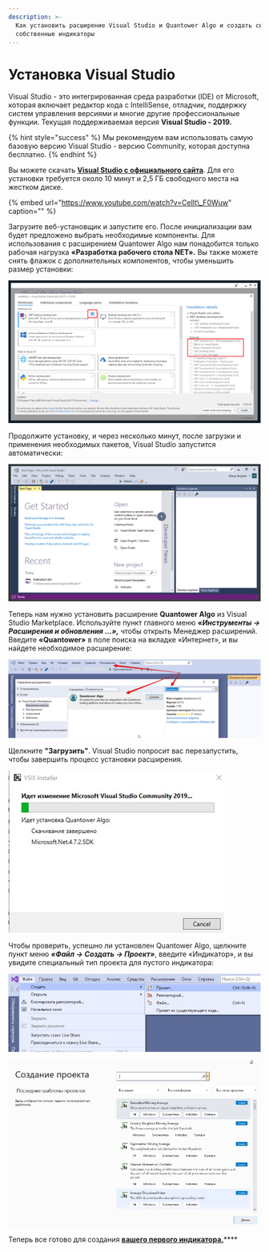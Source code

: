```yaml
---
description: >-
  Как установить расширение Visual Studio и Quantower Algo и создать свои
  собственные индикаторы
---
```


# Установка Visual Studio

Visual Studio - это интегрированная среда разработки \(IDE\) от Microsoft, которая включает редактор кода с IntelliSense, отладчик, поддержку систем управления версиями и многие другие профессиональные функции. Текущая поддерживаемая версия **Visual Studio - 2019.**

{% hint style="success" %}
Мы рекомендуем вам использовать самую базовую версию Visual Studio - версию Community, которая доступна бесплатно.
{% endhint %}

Вы можете скачать [**Visual Studio с официального сайта**](https://visualstudio.microsoft.com/ru/thank-you-downloading-visual-studio/?sku=Community&rel=16). Для его установки требуется около 10 минут и 2,5 ГБ свободного места на жестком диске.

{% embed url="https://www.youtube.com/watch?v=CelIt\_F0Wuw" caption="" %}

Загрузите веб-установщик и запустите его. После инициализации вам будет предложено выбрать необходимые компоненты. Для использования с расширением Quantower Algo нам понадобится только рабочая нагрузка **«Разработка рабочего стола NET».** Вы также можете снять флажок с дополнительных компонентов, чтобы уменьшить размер установки:

![&#x41C;&#x438;&#x43D;&#x438;&#x43C;&#x430;&#x43B;&#x44C;&#x43D;&#x430;&#x44F; &#x43D;&#x435;&#x43E;&#x431;&#x445;&#x43E;&#x434;&#x438;&#x43C;&#x430;&#x44F; &#x443;&#x441;&#x442;&#x430;&#x43D;&#x43E;&#x432;&#x43A;&#x430;](../.gitbook/assets/screenshot_1dd.png)

Продолжите установку, и через несколько минут, после загрузки и применения необходимых пакетов, Visual Studio запустится автоматически:

![&#x41F;&#x440;&#x435;&#x434;&#x441;&#x442;&#x430;&#x432;&#x43B;&#x435;&#x43D;&#x438;&#x435; Visual Studio 2019 &#x43F;&#x43E; &#x443;&#x43C;&#x43E;&#x43B;&#x447;&#x430;&#x43D;&#x438;&#x44E;](../.gitbook/assets/default-view-of-visual-studio.png)

Теперь нам нужно установить расширение **Quantower Algo** из Visual Studio Marketplace. Используйте пункт главного меню _**«Инструменты -&gt; Расширения и обновления ...»,**_ чтобы открыть Менеджер расширений. Введите **«Quantower»** в поле поиска на вкладке «Интернет», и вы найдете необходимое расширение:

![](../.gitbook/assets/upravlenie-rasshireniyami.png)

Щелкните **"Загрузить"**. Visual Studio попросит вас перезапустить, чтобы завершить процесс установки расширения.

![](../.gitbook/assets/idet-ustanovka-quantower.jpg)

Чтобы проверить, успешно ли установлен Quantower Algo, щелкните пункт меню _**«Файл -&gt; Создать -&gt; Проект»**_, введите «Индикатор», и вы увидите специальный тип проекта для пустого индикатора:

![ &#x424;&#x430;&#x439;&#x43B; -&amp;gt; &#x421;&#x43E;&#x437;&#x434;&#x430;&#x442;&#x44C; -&amp;gt; &#x41F;&#x440;&#x43E;&#x435;&#x43A;&#x442;](../.gitbook/assets/sozdat-proekt.jpg)

![](../.gitbook/assets/sozdat-proekt-indikator.jpg)

Теперь все готово для создания [**вашего первого индикатора.**](https://app.gitbook.com/@quantower/s/quantower-ru/~/drafts/-MbWdSvrjFLRXlV514IW/quantower-algo/simple-indicator)\*\*\*\*

